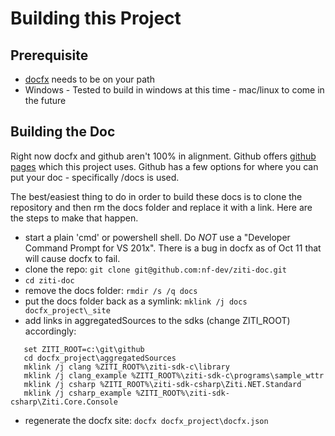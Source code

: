 # Building this Project

## Prerequisite

* [docfx](https://dotnet.github.io/docfx/) needs to be on your path
* Windows - Tested to build in windows at this time - mac/linux to come in the future

## Building the Doc

Right now docfx and github aren't 100% in alignment. Github offers [github pages](https://pages.github.com/)
which this project uses. Github has a few options for where you can put your doc - specifically /docs is used.

The best/easiest thing to do in order to build these docs is to clone the repository and then rm the docs
folder and replace it with a link.  Here are the steps to make that happen.

* start a plain 'cmd' or powershell shell. Do _NOT_ use a "Developer Command Prompt for VS 201x". There is
a bug in docfx as of Oct 11 that will cause docfx to fail.
* clone the repo: `git clone git@github.com:nf-dev/ziti-doc.git`
* `cd ziti-doc`
* remove the docs folder: `rmdir /s /q docs`
* put the docs folder back as a symlink: `mklink /j docs docfx_project\_site`
* add links in aggregatedSources to the sdks (change ZITI_ROOT) accordingly:
```
   set ZITI_ROOT=c:\git\github
   cd docfx_project\aggregatedSources
   mklink /j clang %ZITI_ROOT%\ziti-sdk-c\library
   mklink /j clang_example %ZITI_ROOT%\ziti-sdk-c\programs\sample_wttr
   mklink /j csharp %ZITI_ROOT%\ziti-sdk-csharp\Ziti.NET.Standard
   mklink /j csharp_example %ZITI_ROOT%\ziti-sdk-csharp\Ziti.Core.Console
```
* regenerate the docfx site: `docfx docfx_project\docfx.json`

